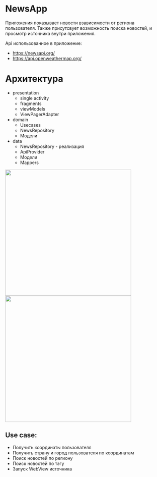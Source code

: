 # NewsApp
Приложения показывает новости взависимости от региона пользователя. Также присутсвует возможность поиска новостей, и просмотр источника внутри приложения.

Api использованное в приложение:
* https://newsapi.org/
* https://api.openweathermap.org/

Архитектура
=====================

* presentation
  * single activity
  * fragments
  * viewModels
  * ViewPagerAdapter
* domain
  * Usecases
  * NewsRepository
  * Модели
* data
  * NewsRepository - реализация
  * ApiProvider
  * Модели
  * Mappers
  
<img src="https://user-images.githubusercontent.com/105432796/180985245-49a9210b-3e7c-46c4-a3a0-590bbcca9c81.jpg" width="400" />   <img src="https://user-images.githubusercontent.com/105432796/180985250-3c413324-680f-4faa-9a80-6f2df7b7369f.jpg" width="400" />

Use case:
-----------------------------------

* Получить координаты пользователя
* Получить страну и город пользователя по координатам
* Поиск новостей по региону
* Поиск новостей по тэгу
* Запуск WebView источника
